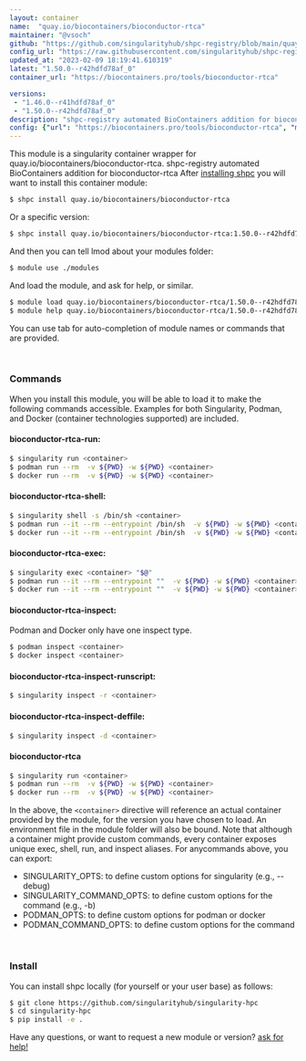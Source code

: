 ```yaml
---
layout: container
name:  "quay.io/biocontainers/bioconductor-rtca"
maintainer: "@vsoch"
github: "https://github.com/singularityhub/shpc-registry/blob/main/quay.io/biocontainers/bioconductor-rtca/container.yaml"
config_url: "https://raw.githubusercontent.com/singularityhub/shpc-registry/main/quay.io/biocontainers/bioconductor-rtca/container.yaml"
updated_at: "2023-02-09 18:19:41.610319"
latest: "1.50.0--r42hdfd78af_0"
container_url: "https://biocontainers.pro/tools/bioconductor-rtca"

versions:
 - "1.46.0--r41hdfd78af_0"
 - "1.50.0--r42hdfd78af_0"
description: "shpc-registry automated BioContainers addition for bioconductor-rtca"
config: {"url": "https://biocontainers.pro/tools/bioconductor-rtca", "maintainer": "@vsoch", "description": "shpc-registry automated BioContainers addition for bioconductor-rtca", "latest": {"1.50.0--r42hdfd78af_0": "sha256:ebd2d30660d468f8b81ad5415f8e528aa9e02f44656509a05899d82dc1f7ea48"}, "tags": {"1.46.0--r41hdfd78af_0": "sha256:b354b00948b66c2830bb96f34930aa87cdb170a731dbc4695e9713a5311e125c", "1.50.0--r42hdfd78af_0": "sha256:ebd2d30660d468f8b81ad5415f8e528aa9e02f44656509a05899d82dc1f7ea48"}, "docker": "quay.io/biocontainers/bioconductor-rtca"}
---
```


This module is a singularity container wrapper for quay.io/biocontainers/bioconductor-rtca.
shpc-registry automated BioContainers addition for bioconductor-rtca
After [installing shpc](#install) you will want to install this container module:


```bash
$ shpc install quay.io/biocontainers/bioconductor-rtca
```

Or a specific version:

```bash
$ shpc install quay.io/biocontainers/bioconductor-rtca:1.50.0--r42hdfd78af_0
```

And then you can tell lmod about your modules folder:

```bash
$ module use ./modules
```

And load the module, and ask for help, or similar.

```bash
$ module load quay.io/biocontainers/bioconductor-rtca/1.50.0--r42hdfd78af_0
$ module help quay.io/biocontainers/bioconductor-rtca/1.50.0--r42hdfd78af_0
```

You can use tab for auto-completion of module names or commands that are provided.

<br>

### Commands

When you install this module, you will be able to load it to make the following commands accessible.
Examples for both Singularity, Podman, and Docker (container technologies supported) are included.

#### bioconductor-rtca-run:

```bash
$ singularity run <container>
$ podman run --rm  -v ${PWD} -w ${PWD} <container>
$ docker run --rm  -v ${PWD} -w ${PWD} <container>
```

#### bioconductor-rtca-shell:

```bash
$ singularity shell -s /bin/sh <container>
$ podman run --it --rm --entrypoint /bin/sh  -v ${PWD} -w ${PWD} <container>
$ docker run --it --rm --entrypoint /bin/sh  -v ${PWD} -w ${PWD} <container>
```

#### bioconductor-rtca-exec:

```bash
$ singularity exec <container> "$@"
$ podman run --it --rm --entrypoint ""  -v ${PWD} -w ${PWD} <container> "$@"
$ docker run --it --rm --entrypoint ""  -v ${PWD} -w ${PWD} <container> "$@"
```

#### bioconductor-rtca-inspect:

Podman and Docker only have one inspect type.

```bash
$ podman inspect <container>
$ docker inspect <container>
```

#### bioconductor-rtca-inspect-runscript:

```bash
$ singularity inspect -r <container>
```

#### bioconductor-rtca-inspect-deffile:

```bash
$ singularity inspect -d <container>
```



#### bioconductor-rtca

```bash
$ singularity run <container>
$ podman run --rm  -v ${PWD} -w ${PWD} <container>
$ docker run --rm  -v ${PWD} -w ${PWD} <container>
```


In the above, the `<container>` directive will reference an actual container provided
by the module, for the version you have chosen to load. An environment file in the
module folder will also be bound. Note that although a container
might provide custom commands, every container exposes unique exec, shell, run, and
inspect aliases. For anycommands above, you can export:

 - SINGULARITY_OPTS: to define custom options for singularity (e.g., --debug)
 - SINGULARITY_COMMAND_OPTS: to define custom options for the command (e.g., -b)
 - PODMAN_OPTS: to define custom options for podman or docker
 - PODMAN_COMMAND_OPTS: to define custom options for the command

<br>

### Install

You can install shpc locally (for yourself or your user base) as follows:

```bash
$ git clone https://github.com/singularityhub/singularity-hpc
$ cd singularity-hpc
$ pip install -e .
```

Have any questions, or want to request a new module or version? [ask for help!](https://github.com/singularityhub/singularity-hpc/issues)